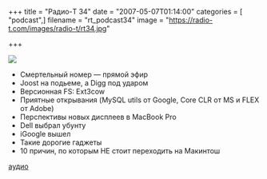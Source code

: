 +++
title = "Радио-T 34"
date = "2007-05-07T01:14:00"
categories = [ "podcast",]
filename = "rt_podcast34"
image = "https://radio-t.com/images/radio-t/rt34.jpg"

+++

![](https://radio-t.com/images/radio-t/rt34.jpg)

- Смертельный номер — прямой эфир
- Joost на подьеме, а Digg под ударом
- Версионная FS: Ext3cow
- Приятные открывания (MySQL utils от Google, Core CLR от MS и FLEX от Adobe)
- Перспективы новых дисплеев в MacBook Pro
- Dell выбрал убунту
- iGoogle вышел
- Такие дорогие гаджеты
- 10 причин, по которым НЕ стоит переходить на Макинтош

[аудио](http://cdn.radio-t.com/rt_podcast34.mp3)
<audio src="http://cdn.radio-t.com/rt_podcast34.mp3" preload="none"></audio>
